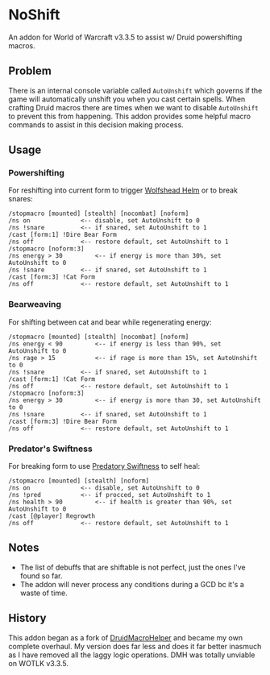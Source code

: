 # NoShift

An addon for World of Warcraft v3.3.5 to assist w/ Druid powershifting macros.

## Problem

There is an internal console variable called ``AutoUnshift`` which governs if the game will automatically unshift you when you cast certain spells.  When crafting Druid macros there are times when we want to disable ``AutoUnshift`` to prevent this from happening.  This addon provides some helpful macro commands to assist in this decision making process.

## Usage

### Powershifting

For reshifting into current form to trigger [Wolfshead Helm](https://www.wowhead.com/classic/item=8345/wolfshead-helm) or to break snares:

```
/stopmacro [mounted] [stealth] [nocombat] [noform]
/ns on 				<-- disable, set AutoUnshift to 0
/ns !snare			<-- if snared, set AutoUnshift to 1
/cast [form:1] !Dire Bear Form
/ns off				<-- restore default, set AutoUnshift to 1
/stopmacro [noform:3]
/ns energy > 30			<-- if energy is more than 30%, set AutoUnshift to 0
/ns !snare			<-- if snared, set AutoUnshift to 1
/cast [form:3] !Cat Form
/ns off				<-- restore default, set AutoUnshift to 1
```

### Bearweaving

For shifting between cat and bear while regenerating energy:

```
/stopmacro [mounted] [stealth] [nocombat] [noform]
/ns energy < 90			<-- if energy is less than 90%, set AutoUnshift to 0
/ns rage > 15			<-- if rage is more than 15%, set AutoUnshift to 0
/ns !snare			<-- if snared, set AutoUnshift to 1
/cast [form:1] !Cat Form
/ns off				<-- restore default, set AutoUnshift to 1
/stopmacro [noform:3]
/ns energy > 30			<-- if energy is more than 30, set AutoUnshift to 0
/ns !snare			<-- if snared, set AutoUnshift to 1
/cast [form:3] !Dire Bear Form
/ns off				<-- restore default, set AutoUnshift to 1
```

### Predator's Swiftness

For breaking form to use [Predatory Swiftness](https://www.wowhead.com/spell=16974/predatory-swiftness) to self heal:

```
/stopmacro [mounted] [stealth] [noform]
/ns on 				<-- disable, set AutoUnshift to 0
/ns !pred 			<-- if procced, set AutoUnshift to 1
/ns health > 90 		<-- if health is greater than 90%, set AutoUnshift to 0
/cast [@player] Regrowth
/ns off				<-- restore default, set AutoUnshift to 1
```

## Notes

- The list of debuffs that are shiftable is not perfect, just the ones I've found so far.
- The addon will never process any conditions during a GCD bc it's a waste of time.

## History

This addon began as a fork of [DruidMacroHelper](https://github.com/ForsakenNGS/DruidMacroHelper) and became my own complete overhaul.  My version does far less and does it far better inasmuch as I have removed all the laggy logic operations.  DMH was totally unviable on WOTLK v3.3.5.